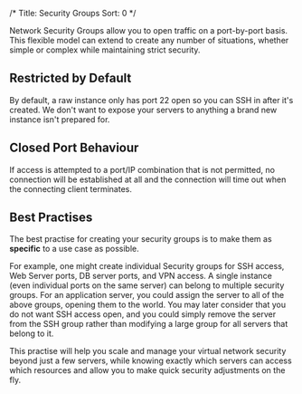 /*
Title: Security Groups
Sort: 0
*/

Network Security Groups allow you to open traffic on a port-by-port basis. 
This flexible model can extend to create any number of situations, whether
simple or complex while maintaining strict security.

## Restricted by Default

By default, a raw instance only has port 22 open so you can SSH in after 
it's created. We don't want to expose your servers to anything a brand new 
instance isn't prepared for. 

## Closed Port Behaviour

If access is attempted to a port/IP combination that is not permitted, no
connection will be established at all and the connection will time out when the
connecting client terminates.

## Best Practises

The best practise for creating your security groups is to make them as 
**specific** to a use case as possible. 

For example, one might create individual Security groups for SSH access, Web 
Server ports, DB server ports, and VPN access. A single instance (even 
individual ports on the same server) can belong to multiple security groups. 
For an application server, you could assign the server to all of the above
groups, opening them to the world. You may later consider that you do not 
want SSH access open, and you could simply remove the server from the SSH 
group rather than modifying a large group for all servers that belong to it. 

This practise will help you scale and manage your virtual network security
beyond just a few servers, while knowing exactly which servers can access which
resources and allow you to make quick security adjustments on the fly.


